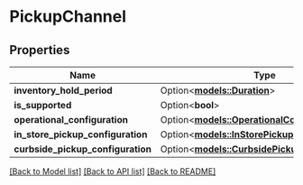 # PickupChannel

## Properties

Name | Type | Description | Notes
------------ | ------------- | ------------- | -------------
**inventory_hold_period** | Option<[**models::Duration**](Duration.md)> |  | [optional]
**is_supported** | Option<**bool**> |  | [optional]
**operational_configuration** | Option<[**models::OperationalConfiguration**](OperationalConfiguration.md)> |  | [optional]
**in_store_pickup_configuration** | Option<[**models::InStorePickupConfiguration**](InStorePickupConfiguration.md)> |  | [optional]
**curbside_pickup_configuration** | Option<[**models::CurbsidePickupConfiguration**](CurbsidePickupConfiguration.md)> |  | [optional]

[[Back to Model list]](../README.md#documentation-for-models) [[Back to API list]](../README.md#documentation-for-api-endpoints) [[Back to README]](../README.md)


